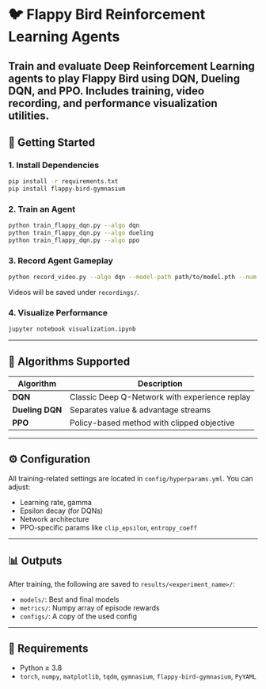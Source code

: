 # 🐦 Flappy Bird Reinforcement Learning Agents
Train and evaluate Deep Reinforcement Learning agents to play Flappy Bird using **DQN**, **Dueling DQN**, and **PPO**. Includes training, video recording, and performance visualization utilities.
---

## 🚀 Getting Started

### 1. Install Dependencies

```bash
pip install -r requirements.txt
pip install flappy-bird-gymnasium
```

### 2. Train an Agent

```bash
python train_flappy_dqn.py --algo dqn
python train_flappy_dqn.py --algo dueling
python train_flappy_dqn.py --algo ppo
```

### 3. Record Agent Gameplay

```bash
python record_video.py --algo dqn --model-path path/to/model.pth --num-episodes 5
```

Videos will be saved under `recordings/`.

### 4. Visualize Performance
```bash
jupyter notebook visualization.ipynb
```

---

## 🧠 Algorithms Supported
| Algorithm      | Description                                   |
|----------------|-----------------------------------------------|
| **DQN**        | Classic Deep Q-Network with experience replay |
| **Dueling DQN**| Separates value & advantage streams           |
| **PPO**        | Policy-based method with clipped objective    |

---

## ⚙️ Configuration
All training-related settings are located in `config/hyperparams.yml`. You can adjust:
- Learning rate, gamma
- Epsilon decay (for DQNs)
- Network architecture
- PPO-specific params like `clip_epsilon`, `entropy_coeff`

---

## 📊 Outputs
After training, the following are saved to `results/<experiment_name>/`:
- `models/`: Best and final models
- `metrics/`: Numpy array of episode rewards
- `configs/`: A copy of the used config

---
## 📌 Requirements

- Python ≥ 3.8
- `torch`, `numpy`, `matplotlib`, `tqdm`, `gymnasium`, `flappy-bird-gymnasium`, `PyYAML`
```
